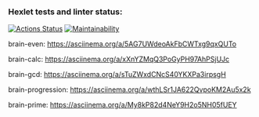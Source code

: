 ### Hexlet tests and linter status:
[![Actions Status](https://github.com/EmonamontE/frontend-project-lvl1/workflows/hexlet-check/badge.svg)](https://github.com/EmonamontE/frontend-project-lvl1/actions)
[![Maintainability](https://api.codeclimate.com/v1/badges/a99a88d28ad37a79dbf6/maintainability)](https://codeclimate.com/github/codeclimate/codeclimate/maintainability)

brain-even: https://asciinema.org/a/5AG7UWdeoAkFbCWTxg9qxQUTo

brain-calc: https://asciinema.org/a/xXnYZMqQ3PoGyPH97AhPSjUJc

brain-gcd: https://asciinema.org/a/sTuZWxdCNcS40YKXPa3irpsgH

brain-progression: https://asciinema.org/a/wthLSr1JA622QvpoKM2Au5x2k

brain-prime: https://asciinema.org/a/My8kP82d4NeY9H2o5NH05fUEY
